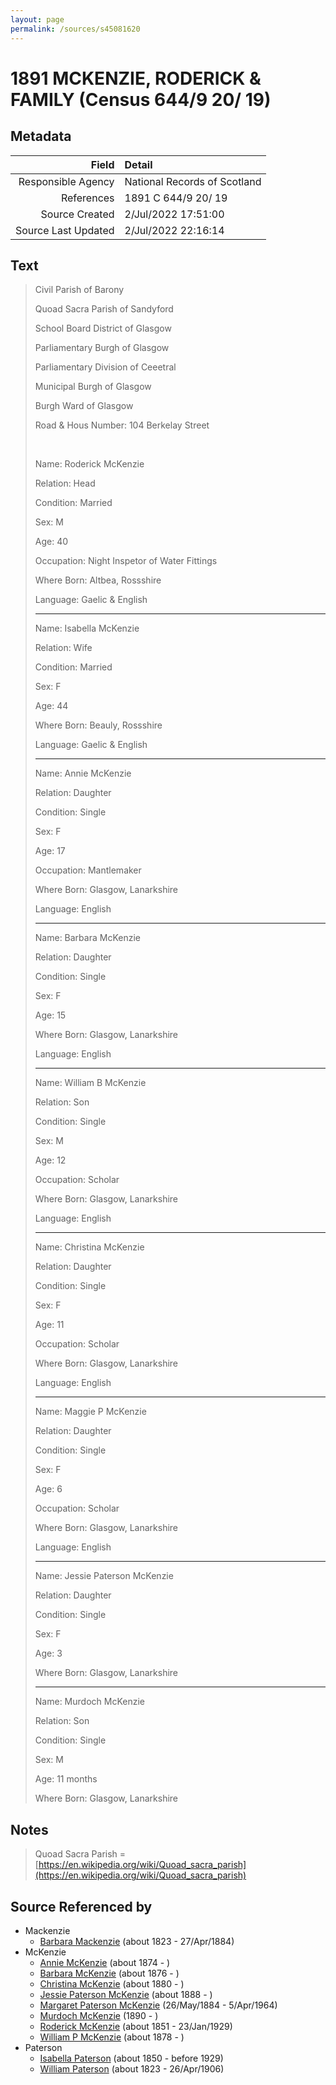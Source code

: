```yaml
---
layout: page
permalink: /sources/s45081620
---
```


# 1891 MCKENZIE, RODERICK & FAMILY (Census 644/9 20/ 19)

## Metadata

Field | Detail
---:|:---
Responsible Agency | National Records of Scotland
References | 1891 C 644/9 20/ 19
Source Created | 2/Jul/2022 17:51:00
Source Last Updated | 2/Jul/2022 22:16:14

## Text

> Civil Parish of Barony
>
> Quoad Sacra Parish of Sandyford
>
> School Board District of Glasgow
>
> Parliamentary Burgh of Glasgow
>
> Parliamentary Division of Ceeetral
>
> Municipal Burgh of Glasgow
>
> Burgh Ward of Glasgow
>
> Road & Hous Number: 104 Berkelay Street
>
> <br/>
>
> Name: Roderick McKenzie
>
> Relation: Head
>
> Condition: Married
>
> Sex: M
>
> Age: 40
>
> Occupation: Night Inspetor of Water Fittings
>
> Where Born: Altbea, Rossshire
>
> Language: Gaelic & English
>
> ---
>
> Name: Isabella McKenzie
>
> Relation: Wife
>
> Condition: Married
>
> Sex: F
>
> Age: 44
>
> Where Born: Beauly, Rossshire
>
> Language: Gaelic & English
>
> ---
>
> Name: Annie McKenzie
>
> Relation: Daughter
>
> Condition: Single
>
> Sex: F
>
> Age: 17
>
> Occupation: Mantlemaker
>
> Where Born: Glasgow, Lanarkshire
>
> Language: English
>
> ---
>
> Name: Barbara McKenzie
>
> Relation: Daughter
>
> Condition: Single
>
> Sex: F
>
> Age: 15
>
> Where Born: Glasgow, Lanarkshire
>
> Language: English
>
> ---
>
> Name: William B McKenzie
>
> Relation: Son
>
> Condition: Single
>
> Sex: M
>
> Age: 12
>
> Occupation: Scholar
>
> Where Born: Glasgow, Lanarkshire
>
> Language: English
>
> ---
>
> Name: Christina McKenzie
>
> Relation: Daughter
>
> Condition: Single
>
> Sex: F
>
> Age: 11
>
> Occupation: Scholar
>
> Where Born: Glasgow, Lanarkshire
>
> Language: English
>
> ---
>
> Name: Maggie P McKenzie
>
> Relation: Daughter
>
> Condition: Single
>
> Sex: F
>
> Age: 6
>
> Occupation: Scholar
>
> Where Born: Glasgow, Lanarkshire
>
> Language: English
>
> ---
>
> Name: Jessie Paterson McKenzie
>
> Relation: Daughter
>
> Condition: Single
>
> Sex: F
>
> Age: 3
>
> Where Born: Glasgow, Lanarkshire
>
> ---
>
> Name: Murdoch McKenzie
>
> Relation: Son
>
> Condition: Single
>
> Sex: M
>
> Age: 11 months
>
> Where Born: Glasgow, Lanarkshire
>

## Notes

> Quoad Sacra Parish = [https://en.wikipedia.org/wiki/Quoad_sacra_parish](https://en.wikipedia.org/wiki/Quoad_sacra_parish)
>


## Source Referenced by

* Mackenzie
  * [Barbara Mackenzie](../people/@28263584@-barbara-mackenzie-b1823-d1884-4-27.md) (about 1823 - 27/Apr/1884)
* McKenzie
  * [Annie McKenzie](../people/@80021760@-annie-mckenzie-b1874-d.md) (about 1874 - )
  * [Barbara McKenzie](../people/@18932462@-barbara-mckenzie-b1876-d.md) (about 1876 - )
  * [Christina McKenzie](../people/@25915316@-christina-mckenzie-b1880-d.md) (about 1880 - )
  * [Jessie Paterson McKenzie](../people/@2043547@-jessie-paterson-mckenzie-b1888-d.md) (about 1888 - )
  * [Margaret Paterson McKenzie](../people/@88610293@-margaret-paterson-mckenzie-b1884-5-26-d1964-4-5.md) (26/May/1884 - 5/Apr/1964)
  * [Murdoch McKenzie](../people/@99087108@-murdoch-mckenzie-b1890-d.md) (1890 - )
  * [Roderick McKenzie](../people/@76793596@-roderick-mckenzie-b1851-d1929-1-23.md) (about 1851 - 23/Jan/1929)
  * [William P McKenzie](../people/@51734912@-william-p-mckenzie-b1878-d.md) (about 1878 - )
* Paterson
  * [Isabella Paterson](../people/@24882788@-isabella-paterson-b1850-d1929.md) (about 1850 - before 1929)
  * [William Paterson](../people/@55148620@-william-paterson-b1823-d1906-4-26.md) (about 1823 - 26/Apr/1906)
